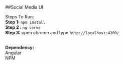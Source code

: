##Social Media UI

Steps To Run:<br>
<b> Step 1: </b> ``npm install`` <br>
<b> Step 2 : </b> ``ng serve`` <br>
<b> Step 3: </b> open chrome and type ``http://localhost:4200/`` <br> <br>

<b> Dependency: </b> <br>
Angular<br>
NPM
